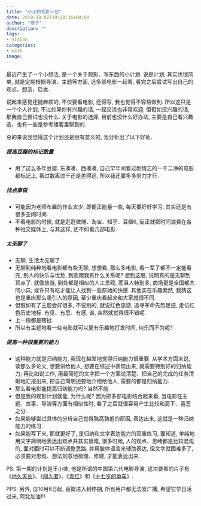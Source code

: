```yaml
---
title: "小小的观影计划"
date: 2019-10-07T19:28:36+08:00
author: "质子"
description: ""
tags:
- vision
categories: 
- mist
image: 
---
```


最近产生了一个小想法, 是一个关于观影、写东西的小计划. 说是计划, 其实也很简单, 就是定期根据导演、主题等方面, 选多部电影一起看, 看完之后尝试写出自己的观点、想法、启发.
<!--more-->
说起来感觉还挺麻烦的, 不仅要看电影, 还得写, 我也觉得不容易做到. 所以这只是一个个人计划, 不过如果你有兴趣的话, 一起交流也非常欢迎, 但假如没兴趣的话, 那我自己尝试也没什么. 关于电影的选择, 目前也没什么好办法, 主要是自己看兴趣选、也有一些是参考播客里聊到的.

总的来说我觉得这个计划还是很有意义的, 我分析出了以下好处.

##### 提高豆瓣的标记数量
- 用了这么多年豆瓣, 东凑凑、西凑凑, 自己早年间看过剧情忘的一干二净的电影都标记上, 看过数离过千还是差得远, 所以我还要多多努力才行.

##### 找点事做
- 可能因为老师布置的作业太少, 即便正能量一些, 每天要好好学习, 其实还是有很多空闲时间.
- 不看电影的时候, 就是逛逛微博、淘宝、知乎、豆瓣6, 反正就把时间浪费在各种社交媒体上, 与其这样, 还不如看几部电影.

##### 太无聊了
- 无聊, 生活太无聊了
- 无聊到纯粹地看电影都有些无聊, 想想看, 那么多电影, 看一辈子都不一定能看完, 别人的快乐与忧愁, 到底跟我有什么关系呢? 想到这层, 说明真的是无聊到顶点了. 就像旅游, 到处都是相似的人工景观, 而且人特别多, 商场更是全国都大同小异, 或许只有吃才能让人找到一些原始的快感. 其他实在乐趣索然, 我猜这也是重庆那么吸引人的原因, 至少重庆看起来和大家就很不同.
- 但假如有了主题会好很多, 不说别的, 就说红色旅游, 追寻革命先烈足迹, 走访红色历史地标. 有见、有思、有感, 诶, 突然就觉得很不错呢.
- 上一段都是瞎扯.
- 所以有主题地看一些电影就可以更有乐趣地打发时间, 何乐而不为呢?

##### 提高一种很重要的能力
- 这种能力就是归纳能力, 我现在越发地觉得归纳能力很重要. 从学术方面来说, 读那么多论文, 想要讲给他人, 想要在综述中表现出来, 就需要特别好的归纳能力; 再比如说工作, 用最简短的文字把一个方案说清楚、把自己的完成的任务清晰地汇报出来, 把自己简明扼要地介绍给他人, 需要的都是归纳能力.
- 那么看电影能提高归纳能力吗? 当然不能.
- 但是我的观影计划就能, 为什么呢? 因为把多部电影结合起来看, 当电影在主题、故事、导演等方面有相似性时, 看了之后就很容易产生比较和高下、喜恶之分.
- 如果能够尝试具体的分析自己觉得孰高孰低的原因, 表达出来, 这就是一种归纳能力的练习.
- 如果能写下来, 那就更好了, 是归纳和文字表达能力的双重练习, 要知道, 单纯地用文字简明地表达出观点并其实很难, 很多时候, 人的观点、思绪都是比较混沌的, 面对面时可以不断调整思路, 并用肢体语言来辅助表达, 但文字就困难多了, 必须要对思维、想法刻意地梳理、修建, 才能表达出来.


PS: 第一期的计划是王小帅, 他是所谓的中国第六代电影导演, 这次要看的片子有《[地久天长](https://movie.douban.com/subject/26715636/)》、《[闯入者](https://movie.douban.com/subject/20514902/)》、《[青红](https://movie.douban.com/subject/1322851/)》和《[十七岁的单车](https://movie.douban.com/subject/1291847/)》.

PPS: 另外, 自10月6日起, 豆瓣进入封停期, 所有用户都无法发广播, 希望它早日活过来, 阿北加油!!!